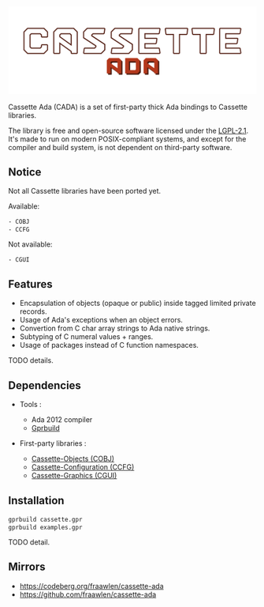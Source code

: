 <p align="center"><img src="./extras/banner.svg"></p>

Cassette Ada (CADA) is a set of first-party thick Ada bindings to Cassette libraries.

The library is free and open-source software licensed under the [LGPL-2.1](https://www.gnu.org/licenses/old-licenses/lgpl-2.1.html). It's made to run on modern POSIX-compliant systems, and except for the compiler and build system, is not dependent on third-party software.

Notice
------

Not all Cassette libraries have been ported yet.

Available:

	- COBJ
	- CCFG

Not available:

	- CGUI

Features
--------

- Encapsulation of objects (opaque or public) inside tagged limited private records.
- Usage of Ada's exceptions when an object errors.
- Convertion from C char array strings to Ada native strings.
- Subtyping of C numeral values + ranges.
- Usage of packages instead of C function namespaces.

TODO details.

Dependencies
------------

- Tools :

	- Ada 2012 compiler
	- [Gprbuild](https://github.com/AdaCore/gprbuild)

- First-party libraries :

	- [Cassette-Objects (COBJ)](https://codeberg.org/fraawlen/cassette-objects)
	- [Cassette-Configuration (CCFG)](https://codeberg.org/fraawlen/cassette-configuration)
	- [Cassette-Graphics (CGUI)](https://codeberg.org/fraawlen/cassette-graphics)

Installation
------------

```
gprbuild cassette.gpr
gprbuild examples.gpr
```

TODO detail.

Mirrors
-------

- https://codeberg.org/fraawlen/cassette-ada
- https://github.com/fraawlen/cassette-ada

